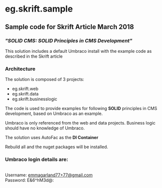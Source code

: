 # eg.skrift.sample
## Sample code for Skrift Article March 2018 ##
### *"SOLID CMS: SOLID Principles in CMS Development"* ###

This solution includes a default Umbraco install with the example code as described in the Skrift article

### Architecture ###

The solution is composed of 3 projects:

- eg.skrift.web
- eg.skrift.data
- eg.skrift.businesslogic

The code is used to provide examples for following **SOLID** principles in CMS development, based on Umbraco as an example.

Umbraco is only referenced from the web and data projects. Business logic should have no knowledge of Umbraco.

The solution uses AutoFac as the **DI Container**

Rebuild all and the nuget packages will be installed. 

### Umbraco login details are: ###

<br/>Username: emmagarland77+77@gmail.com
<br/>Password: E&6^hM3d@:
